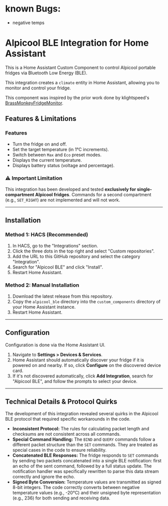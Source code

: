 # known Bugs:
- negative temps

# Alpicool BLE Integration for Home Assistant

This is a Home Assistant Custom Component to control Alpicool portable fridges via Bluetooth Low Energy (BLE).

This integration creates a `climate` entity in Home Assistant, allowing you to monitor and control your fridge.

This component was inspired by the prior work done by klightspeed's [BrassMonkeyFridgeMonitor](https://github.com/klightspeed/BrassMonkeyFridgeMonitor).

## Features & Limitations

### Features
* Turn the fridge on and off.
* Set the target temperature (in 1°C increments).
* Switch between `Max` and `Eco` preset modes.
* Displays the current temperature.
* Displays battery status (voltage and percentage).

### ⚠️ Important Limitation
This integration has been developed and tested **exclusively for single-compartment Alpicool fridges**. Commands for a second compartment (e.g., `SET_RIGHT`) are not implemented and will not work.

***
## Installation

### Method 1: HACS (Recommended)
1.  In HACS, go to the "Integrations" section.
2.  Click the three dots in the top right and select "Custom repositories".
3.  Add the URL to this GitHub repository and select the category "Integration".
4.  Search for "Alpicool BLE" and click "Install".
5.  Restart Home Assistant.

### Method 2: Manual Installation
1.  Download the latest release from this repository.
2.  Copy the `alpicool_ble` directory into the `custom_components` directory of your Home Assistant instance.
3.  Restart Home Assistant.

***
## Configuration

Configuration is done via the Home Assistant UI.

1.  Navigate to **Settings > Devices & Services**.
2.  Home Assistant should automatically discover your fridge if it is powered on and nearby. If so, click **Configure** on the discovered device card.
3.  If it's not discovered automatically, click **Add Integration**, search for "Alpicool BLE", and follow the prompts to select your device.

***
## Technical Details & Protocol Quirks

The development of this integration revealed several quirks in the Alpicool BLE protocol that required specific workarounds in the code.

* **Inconsistent Protocol:** The rules for calculating packet length and checksums are not consistent across all commands.
* **Special Command Handling:** The `BIND` and `QUERY` commands follow a different packet structure than the `SET` commands. They are treated as special cases in the code to ensure reliability.
* **Concatenated BLE Responses:** The fridge responds to `SET` commands by sending two packets concatenated into a single BLE notification: first an echo of the sent command, followed by a full status update. The notification handler was specifically rewritten to parse this data stream correctly and ignore the echo.
* **Signed Byte Conversion:** Temperature values are transmitted as signed 8-bit integers. The code correctly converts between negative temperature values (e.g., -20°C) and their unsigned byte representation (e.g., 236) for both sending and receiving data.
